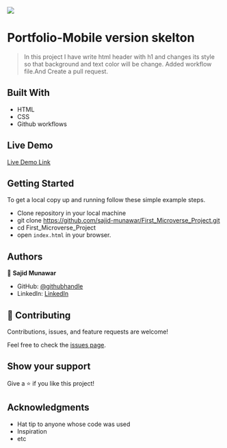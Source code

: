 ![](https://img.shields.io/badge/Microverse-blueviolet)

# Portfolio-Mobile version skelton

> In this project I have write html header with h1 and changes its style so that background and text color will be change. Added workflow file.And Create a pull request.


## Built With

- HTML
- CSS
- Github workflows

## Live Demo 

[Live Demo Link](https://sajid-munawar.github.io/First_Microverse_Project/)


## Getting Started

To get a local copy up and running follow these simple example steps.

- Clone repository in your local machine 
- git clone https://github.com/sajid-munawar/First_Microverse_Project.git
- cd First_Microverse_Project
- open `index.html` in your browser.



## Authors

👤 **Sajid Munawar**

- GitHub: [@githubhandle](https://github.com/sajid-munawar)
- LinkedIn: [LinkedIn](https://www.linkedin.com/in/sajid-munawar-41ba26180/)


## 🤝 Contributing

Contributions, issues, and feature requests are welcome!

Feel free to check the [issues page](../../issues/).

## Show your support

Give a ⭐️ if you like this project!

## Acknowledgments

- Hat tip to anyone whose code was used
- Inspiration
- etc

